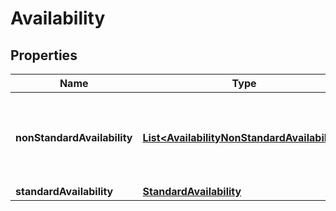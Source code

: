 
# Availability

## Properties
Name | Type | Description | Notes
------------ | ------------- | ------------- | -------------
**nonStandardAvailability** | [**List&lt;AvailabilityNonStandardAvailability&gt;**](AvailabilityNonStandardAvailability.md) | Non-standard hours of availability for a branch of an organisation |  [optional]
**standardAvailability** | [**StandardAvailability**](StandardAvailability.md) |  | 



